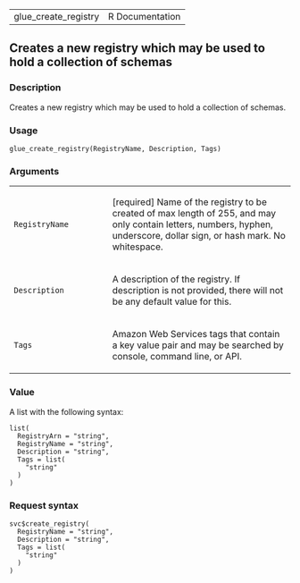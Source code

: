 <table style="width: 100%;">
<tbody>
<tr class="odd">
<td>glue_create_registry</td>
<td style="text-align: right;">R Documentation</td>
</tr>
</tbody>
</table>

## Creates a new registry which may be used to hold a collection of schemas

### Description

Creates a new registry which may be used to hold a collection of
schemas.

### Usage

    glue_create_registry(RegistryName, Description, Tags)

### Arguments

<table>
<colgroup>
<col style="width: 35%" />
<col style="width: 65%" />
</colgroup>
<tbody>
<tr class="odd">
<td><code
id="glue_create_registry_:_RegistryName">RegistryName</code></td>
<td><p>[required] Name of the registry to be created of max length of
255, and may only contain letters, numbers, hyphen, underscore, dollar
sign, or hash mark. No whitespace.</p></td>
</tr>
<tr class="even">
<td><code
id="glue_create_registry_:_Description">Description</code></td>
<td><p>A description of the registry. If description is not provided,
there will not be any default value for this.</p></td>
</tr>
<tr class="odd">
<td><code id="glue_create_registry_:_Tags">Tags</code></td>
<td><p>Amazon Web Services tags that contain a key value pair and may be
searched by console, command line, or API.</p></td>
</tr>
</tbody>
</table>

### Value

A list with the following syntax:

    list(
      RegistryArn = "string",
      RegistryName = "string",
      Description = "string",
      Tags = list(
        "string"
      )
    )

### Request syntax

    svc$create_registry(
      RegistryName = "string",
      Description = "string",
      Tags = list(
        "string"
      )
    )
